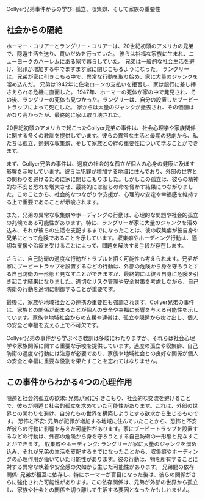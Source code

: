 Collyer兄弟事件からの学び: 孤立、収集癖、そして家族の重要性

## 社会からの隔絶

ホーマー・コリアーとラングリー・コリアーは、20世紀初頭のアメリカの兄弟で、隠遁生活を送り、買いだめを行っていた。
彼らは裕福な家族に生まれ、ニューヨークのハーレムにある家で暮らしていた。
兄弟は一般的な社会生活を避け、犯罪が増加する中でますます家に閉じこもるようになった。
ラングリーは、兄弟が家に引きこもる中で、異常な行動を取り始め、家に大量のジャンクを溜め込んだ。
兄弟は1942年に住宅ローンの支払いを拒否し、家は銀行に差し押さえられる危機に直面した。
1947年、ホーマーの死体が家の中で発見され、その後、ラングリーの死体も見つかった。ラングリーは、自分の設置したブービートラップによって死亡した。
家からは大量のジャンクが撤去され、その価値はかなり高かったが、最終的に家は取り壊された。



20世紀初頭のアメリカで起こったCollyer兄弟の事件は、社会心理学や家族関係に関する多くの教訓を提供しています。彼らの異常な生活と最期の悲劇から、私たちは孤立、過剰な収集癖、そして家族との絆の重要性について学ぶことができます。

まず、Collyer兄弟の事件は、過度の社会的な孤立が個人の心身の健康に及ぼす影響を示唆しています。彼らは犯罪が増加する地域に住んでおり、外部の世界との関わりを避けるために家に閉じこもりました。しかしこの孤立は、彼らの精神的な不安と恐れを増大させ、最終的には彼らの命を脅かす結果につながりました。このことから、社会的なつながりや支援が、心理的な安定や幸福感を維持する上で重要であることが示唆されます。

また、兄弟の異常な収集癖やホーディングの行動は、心理的な問題や社会的孤立の兆候である可能性があります。特に、ラングリーが家に大量のジャンクを溜め込み、それが彼らの生活を支配するまでになったことは、彼の収集癖が彼自身や兄弟にとって危険であることを示しています。収集癖やホーディング行動は、適切な支援や治療を受けることによって、問題を解決する手段が存在します。

さらに、自己防衛の過度な行動がトラブルを招く可能性も考えられます。兄弟が家にブービートラップを設置するなどの行動は、外部の危険から身を守ろうとする自己防衛の一形態と見なすことができますが、最終的には彼ら自身に危険を引き起こす結果になりました。適切なリスク管理や安全対策を考慮しながら、自己防衛の行動を適切に制御することが重要です。

最後に、家族や地域社会との連携の重要性も強調されます。Collyer兄弟の事件は、家族との関係が弱まることが個人の安全や幸福に影響を与える可能性を示しています。家族や地域社会からの支援や連帯は、孤立や隠遁から抜け出し、個人の安全と幸福を支える上で不可欠です。

Collyer兄弟の事件から学ぶべき教訓は多岐にわたりますが、それらは社会心理学や家族関係に関する重要な示唆を提供しています。過度の孤立や収集癖、自己防衛の過度な行動には注意が必要であり、家族や地域社会との良好な関係が個人の安全と幸福に重要な役割を果たすことを忘れてはなりません。




## この事件からわかる4つの心理作用

隠遁と社会的孤立の欲求: 兄弟が家に引きこもり、社会的な交流を避けることで、彼らが隠遁と社会的孤立を求めていた可能性があります。これは、外部の世界との関わりを避け、自分たちの世界を構築しようとする欲求から生じるものです。
恐怖と不安: 兄弟が犯罪が増加する地域に住んでいたことから、恐怖と不安が彼らの行動に影響を与えた可能性があります。家にブービートラップを設置するなどの行動は、外部の危険から身を守ろうとする自己防衛の一形態と見なすことができます。
収集癖やホーディング: ラングリーが家に大量のジャンクを溜め込み、それが兄弟の生活を支配するまでになったことから、収集癖やホーディングの心理作用が働いていた可能性があります。彼の行動は、物を所有することに対する異常な執着や安全感の欠如から生じた可能性があります。
兄弟間の依存関係: 兄弟が相互に依存し、特にホーマーが盲目になった後は、彼らの関係がさらに強化された可能性があります。この依存関係は、兄弟が外部の世界から孤立し、家族や社会との関係を切り離して生活する要因となったかもしれません。


